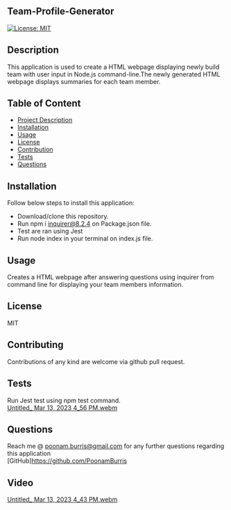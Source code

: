 ## Team-Profile-Generator
  [![License: MIT](https://img.shields.io/badge/License-MIT-yellow.svg)](https://opensource.org/licenses/MIT)

  ## Description
  This application is used to create a HTML webpage displaying newly build team with user input in Node.js command-line.The newly generated HTML webpage displays summaries for each team member.
  
  ## Table of Content
  - [Project Description](#Description)
  - [Installation](#Installation)
  - [Usage](#Usage)
  - [License](#License)
  - [Contribution](#Contribution)
  - [Tests](#Tests)
  - [Questions](#Questions)
  
  ## Installation
  Follow below steps to install this application:
  - Download/clone this repository.
  - Run npm i inquirer@8.2.4 on Package.json file.
  - Test are ran using Jest
  - Run node index in your terminal on index.js file.
  
  ## Usage
  Creates a HTML webpage after answering questions using inquirer from command line for displaying your team members information.
  
  ## License
  MIT
  
  ## Contributing
  Contributions of any kind are welcome via github pull request.
  
  ## Tests
  Run Jest test using npm test command.
  <br>
  [Untitled_ Mar 13, 2023 4_56 PM.webm](https://user-images.githubusercontent.com/119805763/224830758-43a0879c-6d45-49c1-bf21-2c99f41bf255.webm)


  ## Questions
  Reach me @ poonam.burris@gmail.com for any further questions regarding this application
  <br>
  [GitHub]https://github.com/PoonamBurris

  ## Video
[Untitled_ Mar 13, 2023 4_43 PM.webm](https://user-images.githubusercontent.com/119805763/224829300-ed9ad04b-3bf6-4ed9-96b9-ff0b24e95cc4.webm)

